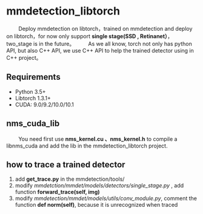 # mmdetection_libtorch
&#8195; &#8195;Deploy mmdetection on libtorch，trained on mmdetection and deploy on libtorch，for now only support **single stage(SSD , Retinanet）**，two_stage is in the future。
&#8195; &#8195;As we all know, torch not only has python API, but also C++ API, we use C++ API to help the trained detector using in C++ project。

## Requirements

 - Python 3.5+
 - Libtorch 1.3.1+
 - CUDA: 9.0/9.2/10.0/10.1
 
## nms_cuda_lib
&#8195; &#8195;You need first  use  **nms_kernel.cu 、nms_kernel.h** to  compile a libnms_cuda and add the lib in the mmdetection_libtorch project.


## how to trace a trained detector
 1. add **get_trace.py** in the mmdetection/tools/
 2. modify  *mmdetction/mmdet/models/detectors/single_stage.py*  , add  function **forward_trace(self, img)**
 3. modify *mmdetection/mmdet/models/utils/conv_module.py*, comment the function **def norm(self)**,  because  it is unrecognized when traced
